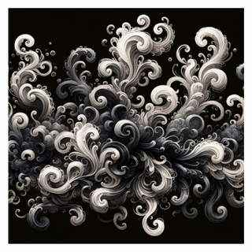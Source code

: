 <html> 
	<img src="./images/Notes-on-Statistics-and-Machine-Learning.png" width="95%" align="center" alt="Notes on Statistics and Machine Learning, Image © Shaurya Agarwal, created using Dalle and GIMP" />  
	
</html>